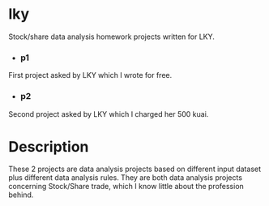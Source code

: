 # lky
Stock/share data analysis homework projects written for LKY.   
- ### p1   
First project asked by LKY which I wrote for free.
- ### p2   
Second project asked by LKY which I charged her 500 kuai.   

# Description  
These 2 projects are data analysis projects based on different input dataset plus different data analysis rules. They are both data analysis projects concerning Stock/Share trade, which I know little about the profession behind.
